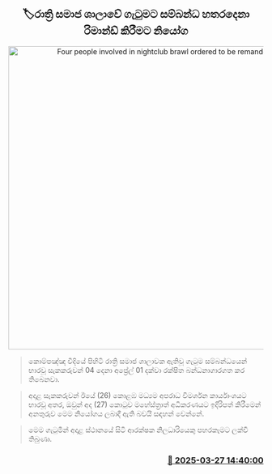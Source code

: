 <p align='center'><b><h2 align='center' title='Four people involved in nightclub brawl ordered to be remanded'>🏷රාත්‍රි සමාජ ශාලාවේ ගැටුමට සම්බන්ධ හතරදෙනා රිමාන්ඩ් කිරීමට නියෝග</h2></b></p>
<p align='center'><img src='https://helakuru.sgp1.cdn.digitaloceanspaces.com/esana/images/lib/court-gg.jpg' width='600' alt='Four people involved in nightclub brawl ordered to be remanded'></p>

> කොම්පඤ්ඤ වීදියේ පිහිටි රාත්‍රි සමාජ ශාලාවක ඇතිවූ ගැටුම සම්බන්ධයෙන් භාරවූ සැකකරුවන් 04 දෙනා අප්‍රේල් 01 දක්වා රක්ෂිත බන්ධනාගාරගත කර තිබෙනවා.

> අදාළ සැකකරුවන් ඊයේ (26) කොළඹ මධ්‍යම අපරාධ විමර්ශන කාර්යාංශයට භාරවූ අතර, ඔවුන් අද (27) කොටුව මහේස්ත්‍රාත් අධිකරණයට ඉදිරිපත් කිරීමෙන් අනතුරුව මෙම නියෝගය ලබාදී ඇති බවයි සඳහන් වෙන්නේ.

> මෙම ගැටුමින් අදාළ ස්ථානයේ සිටි ආරක්ෂක නිලධාරියෙකු පහරකෑමට ලක්වී තිබුණා.



<h3 align='right'><a href='https://www.helakuru.lk/esana/p/108695/'>📅 2025-03-27 14:40:00</a></h3>
